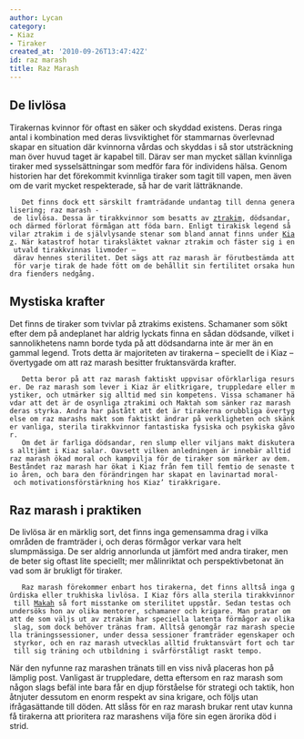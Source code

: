 ```yaml
---
author: Lycan
category:
- Kiaz
- Tiraker
created_at: '2010-09-26T13:47:42Z'
id: raz marash
title: Raz Marash
---
```

## De livlösa

Tirakernas kvinnor för oftast en säker och skyddad existens. Deras ringa antal i kombination med deras livsviktighet för stammarnas överlevnad skapar en situation där kvinnorna vårdas och skyddas i så stor utsträckning man över huvud taget är kapabel till. Därav ser man mycket sällan kvinnliga tiraker med sysselsättningar som medför fara för individens hälsa. Genom historien har det förekommit kvinnliga tiraker som tagit till vapen, men även om de varit mycket respekterade, så har de varit lätträknande.

`   Det finns dock ett särskilt framträdande undantag till denna generalisering; raz marash - de livlösa. Dessa är tirakkvinnor som besatts av `[`ztrakim`]`, dödsandar, och därmed förlorat förmågan att föda barn. Enligt tirakisk legend så vilar ztrakim i de självlysande stenar som bland annat finns under `[`Kiaz`]`. När katastrof hotar tiraksläktet vaknar ztrakim och fäster sig i en utvald tirakkvinnas livmoder – därav hennes sterilitet. Det sägs att raz marash är förutbestämda att för varje tirak de hade fött om de behållit sin fertilitet orsaka hundra fienders nedgång.`

## Mystiska krafter

Det finns de tiraker som tvivlar på ztrakims existens. Schamaner som sökt efter dem på andeplanet har aldrig lyckats finna en sådan dödsande, vilket i sannolikhetens namn borde tyda på att dödsandarna inte är mer än en gammal legend. Trots detta är majoriteten av tirakerna – speciellt de i Kiaz – övertygade om att raz marash besitter fruktansvärda krafter.

`   Detta beror på att raz marash faktiskt uppvisar oförklarliga resurser. De raz marash som lever i Kiaz är elitkrigare, truppledare eller mystiker, och utmärker sig alltid med sin kompetens. Vissa schamaner hävdar att det är de osynliga ztrakimi och Maktah som sänker raz marash deras styrka. Andra har påstått att det är tirakerna orubbliga övertygelse om raz marashs makt som faktiskt ändrar på verkligheten och skänker vanliga, sterila tirakkvinnor fantastiska fysiska och psykiska gåvor.`
`   Om det är farliga dödsandar, ren slump eller viljans makt diskuteras alltjämt i Kiaz salar. Oavsett vilken anledningen är innebär alltid raz marash ökad moral och kampvilja för de tiraker som märker av dem. Beståndet raz marash har ökat i Kiaz från fem till femtio de senaste tio åren, och bara den förändringen har skapat en lavinartad moral- och motivationsförstärkning hos Kiaz’ tirakkrigare.`

## Raz marash i praktiken

De livlösa är en märklig sort, det finns inga gemensamma drag i vilka områden de framträder i, och deras förmågor verkar vara helt slumpmässiga. De ser aldrig annorlunda ut jämfört med andra tiraker, men de beter sig oftast lite speciellt; mer målinriktat och perspektivbetonat än vad som är brukligt för tiraker.

`   Raz marash förekommer enbart hos tirakerna, det finns alltså inga gûrdiska eller trukhiska livlösa. I Kiaz förs alla sterila tirakkvinnor till `[`Makah`]` så fort misstanke om sterilitet uppstår. Sedan testas och undersöks hon av olika mentorer, schamaner och krigare. Man pratar om att de som väljs ut av ztrakim har speciella latenta förmågor av olika slag, som dock behöver tränas fram. Alltså genomgår raz marash speciella träningssessioner, under dessa sessioner framträder egenskaper och styrkor, och en raz marash utvecklas alltid fruktansvärt fort och tar till sig träning och utbildning i svårförståligt raskt tempo.`

När den nyfunne raz marashen tränats till en viss nivå placeras hon på lämplig post. Vanligast är truppledare, detta eftersom en raz marash som någon slags befäl inte bara får en djup förståelse för strategi och taktik, hon åtnjuter dessutom en enorm respekt av sina krigare, och följs utan ifrågasättande till döden. Att slåss för en raz marash brukar rent utav kunna få tirakerna att prioritera raz marashens vilja före sin egen ärorika död i strid.

  [`ztrakim`]: ztrakim
  [`Kiaz`]: Kiaz
  [`Makah`]: Makah_av_Kiaz
